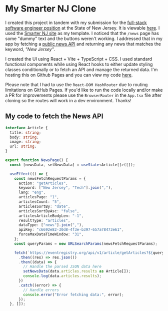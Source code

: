# My Smarter NJ Clone

I created this project in tandem with my submission for the [full-stack software engineer position](https://innovation.nj.gov/join/full-stack-software-engineer/?utm_source=All-hands+job+board&utm_medium=getro.com&gh_src=All-hands+job+board) at the State of New Jersey. It is viewable [here](https://jjcazel.github.io/). I used the [Smarter NJ site](https://smarter.nj.gov/) as my template. I noticed that the `/news` page has some "dummy" text and the buttons weren't working. I addressed that in my app by fetching a [public news API](https://newsapi.ai/) and returning any news that matches the keyword, *"New Jersey"*.

I created the UI using React + Vite + TypeScript + CSS. I used standard functional components while using React hooks to either update styling classes conditionally or to fetch an API and manage the returned data. I'm hosting this on Github Pages and you can view my code [here](https://github.com/jjcazel/jjcazel.github.io).

Please note that I had to use the `React-DOM HashRouter` due to routing limitations on GitHub Pages. If you'd like to run the code locally and/or make a PR for improvements please use the `BrowserRouter` in the `App.tsx` file after cloning so the routes will work in a dev environment. Thanks!

## My code to fetch the News API

```ts
interface Article {
  title: string;
  body: string;
  image: string;
  url: string;
}

export function NewsPage() {
  const [newsData, setNewsData] = useState<Article[]>([]);

  useEffect(() => {
    const newsFetchRequestParams = {
      action: "getArticles",
      keyword: ["New Jersey", "Tech"].join(","),
      lang: "eng",
      articlesPage: "1",
      articlesCount: "5",
      articlesSortBy: "date",
      articlesSortByAsc: "false",
      articlesArticleBodyLen: "-1",
      resultType: "articles",
      dataType: ["news"].join(","),
      apiKey: "c6692e82-30d8-4f3e-b397-657a78473e61",
      forceMaxDataTimeWindow: "31",
    };
    const queryParams = new URLSearchParams(newsFetchRequestParams);

    fetch(`https://eventregistry.org/api/v1/article/getArticles?${queryParams}`)
      .then((res) => res.json())
      .then((data) => {
        // Handle the parsed JSON data here
        setNewsData(data.articles.results as Article[]);
        console.log(data.articles.results);
      })
      .catch((error) => {
        // Handle errors
        console.error("Error fetching data:", error);
      });
  }, []);
```

